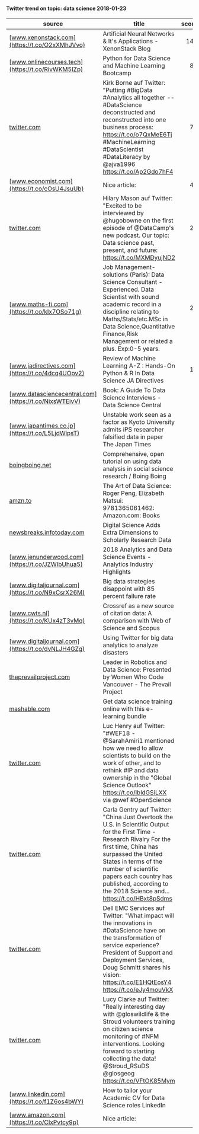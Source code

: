 #### Twitter trend on topic: data science 2018-01-23

|                       source                        |                                                                                                                                                      title                                                                                                                                                      |score|
|-----------------------------------------------------|-----------------------------------------------------------------------------------------------------------------------------------------------------------------------------------------------------------------------------------------------------------------------------------------------------------------|----:|
|[www.xenonstack.com](https://t.co/O2xXMhJVvo)        |Artificial Neural Networks & It's Applications - XenonStack Blog                                                                                                                                                                                                                                                 |  140|
|[www.onlinecourses.tech](https://t.co/RivWKM5IZp)    |Python for Data Science and Machine Learning Bootcamp                                                                                                                                                                                                                                                            |   89|
|[twitter.com](https://t.co/Ap2Gdo7hF4)               |Kirk Borne auf Twitter: "Putting #BigData #Analytics all together -- #DataScience deconstructed and reconstructed into one business process: https://t.co/o7QxMeE6Tj #MachineLearning #DataScientist #DataLiteracy by @ajva1996  https://t.co/Ap2Gdo7hF4                                                         |   78|
|[www.economist.com](https://t.co/cOsU4JsuUb)         |Nice article:                                                                                                                                                                                                                                                                                                    |   40|
|[twitter.com](https://t.co/ak4cpK87XB)               |Hilary Mason auf Twitter: "Excited to be interviewed by @hugobowne on the first episode of @DataCamp's new podcast. Our topic: Data science past, present, and future: https://t.co/MXMDyujND2                                                                                                                   |   24|
|[www.maths-fi.com](https://t.co/klx7OSo71g)          |Job Management-solutions (Paris): Data Science Consultant - Experienced. Data Scientist with sound academic record in a discipline relating to Maths/Stats/etc.MSc in Data Science,Quantitative Finance,Risk Management or related a plus. Exp:0-5 years.                                                        |   22|
|[www.jadirectives.com](https://t.co/4dcq4UOpv2)      |Review of Machine Learning A-Z : Hands-On Python & R In Data Science   JA Directives                                                                                                                                                                                                                             |   15|
|[www.datasciencecentral.com](https://t.co/NixsWTEivV)|Book: A Guide To Data Science Interviews - Data Science Central                                                                                                                                                                                                                                                  |    8|
|[www.japantimes.co.jp](https://t.co/L5LjdWipsT)      |Unstable work seen as a factor as Kyoto University admits iPS researcher falsified data in paper   The Japan Times                                                                                                                                                                                               |    8|
|[boingboing.net](https://t.co/up88r3VtWB)            |Comprehensive, open tutorial on using data analysis in social science research / Boing Boing                                                                                                                                                                                                                     |    7|
|[amzn.to](https://t.co/iGAQejACM0)                   |The Art of Data Science: Roger Peng, Elizabeth Matsui: 9781365061462: Amazon.com: Books                                                                                                                                                                                                                          |    7|
|[newsbreaks.infotoday.com](https://t.co/uYubknJtCJ)  |Digital Science Adds Extra Dimensions to Scholarly Research Data                                                                                                                                                                                                                                                 |    6|
|[www.jenunderwood.com](https://t.co/JZWIbUhua5)      |2018 Analytics and Data Science Events - Analytics Industry Highlights                                                                                                                                                                                                                                           |    4|
|[www.digitaljournal.com](https://t.co/N9xCsrX26M)    |Big data strategies disappoint with 85 percent failure rate                                                                                                                                                                                                                                                      |    4|
|[www.cwts.nl](https://t.co/KUx4zT3vMq)               |Crossref as a new source of citation data: A comparison with Web of Science and Scopus                                                                                                                                                                                                                           |    4|
|[www.digitaljournal.com](https://t.co/dvNLJH4GZg)    |Using Twitter for big data analytics to analyze disasters                                                                                                                                                                                                                                                        |    3|
|[theprevailproject.com](https://t.co/etW8RhVUPO)     |Leader in Robotics and Data Science: Presented by Women Who Code Vancouver - The Prevail Project                                                                                                                                                                                                                 |    3|
|[mashable.com](https://t.co/09pldtCbd0)              |Get data science training online with this e-learning bundle                                                                                                                                                                                                                                                     |    3|
|[twitter.com](https://t.co/w5aYCHv222)               |Luc Henry auf Twitter: "#WEF18 - @SarahAmiri1 mentioned how we need to allow scientists to build on the work of other, and to rethink #IP and data ownership in the "Global Science Outlook" https://t.co/lbldGSiLXX via @wef #OpenScience                                                                       |    2|
|[twitter.com](https://t.co/rBW5umUjB7)               |Carla Gentry auf Twitter: "China Just Overtook the U.S. in Scientific Output for the First Time - Research Rivalry For the first time, China has surpassed the United States in terms of the number of scientific papers each country has published, according to the 2018 Science and... https://t.co/HBxt8pSdms|    2|
|[twitter.com](https://t.co/eJy4mouVkX)               |Dell EMC Services auf Twitter: "What impact will the innovations in #DataScience have on the transformation of service experience? President of Support and Deployment Services, Doug Schmitt shares his vision: https://t.co/E1HQtEosY4  https://t.co/eJy4mouVkX                                                |    2|
|[twitter.com](https://t.co/VFtOK85Mym)               |Lucy Clarke auf Twitter: "Really interesting day with @gloswildlife & the Stroud volunteers training on citizen science monitoring of #NFM interventions. Looking forward to starting collecting the data! @Stroud_RSuDS @glosgeog  https://t.co/VFtOK85Mym                                                      |    2|
|[www.linkedin.com](https://t.co/f1Z6os4bWY)          |How to tailor your Academic CV for Data Science roles    LinkedIn                                                                                                                                                                                                                                                |    2|
|[www.amazon.com](https://t.co/CIxPvtcy9p)            |Nice article:                                                                                                                                                                                                                                                                                                    |    2|
